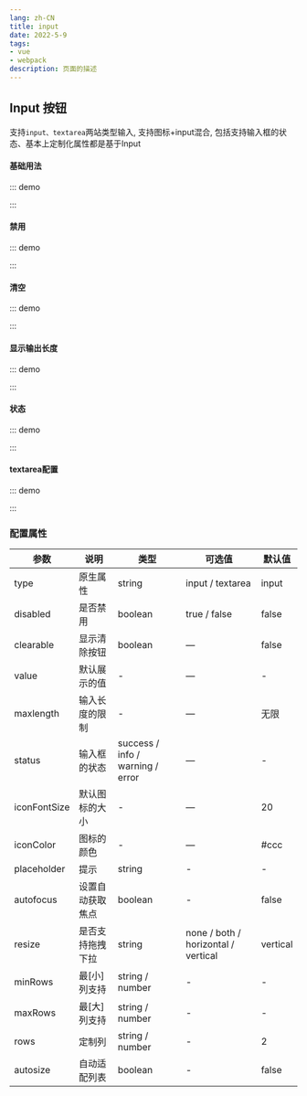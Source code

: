 ```yaml
---
lang: zh-CN
title: input
date: 2022-5-9  
tags:
- vue
- webpack
description: 页面的描述
---
```



## Input 按钮

支持`input、textarea`两站类型输入, 支持图标+input混合, 包括支持输入框的状态、基本上定制化属性都是基于Input


#### 基础用法
::: demo
<div class="input borders">
  <gf-input placeholder="请输入姓名"></gf-input>
  <gf-input placeholder="请输入审批内容" type="textarea"></gf-input>
</div>
:::

#### 禁用
::: demo
<div class="input borders">
  <gf-input placeholder="请输入姓名" disabled></gf-input>
  <gf-input placeholder="请输入审批内容" type="textarea" disabled></gf-input>
</div>
:::

#### 清空
::: demo
<div class="input borders">
  <gf-input placeholder="请输入姓名" clearable></gf-input>
  <gf-input placeholder="请输入审批内容" type="textarea" clearable></gf-input>
</div>
:::

#### 显示输出长度
::: demo
<div class="input borders">
  <gf-input placeholder="请输入姓名" maxlength="10"></gf-input>
  <gf-input placeholder="请输入审批内容" type="textarea" maxlength="10"></gf-input>
</div>
:::

#### 状态
::: demo
<div class="input borders">
  <gf-input placeholder="成功" status="success"></gf-input>
  <gf-input placeholder="信息" status="info"></gf-input>
  <gf-input placeholder="警告" status="warning"></gf-input>
  <gf-input placeholder="错误" status="error"></gf-input>
</div>
:::

#### textarea配置
::: demo
<div class="input borders">
  <gf-input placeholder="自适应文本高度" type="textarea" autosize></gf-input>
  <gf-input placeholder="固定列数且不可拖动" type="textarea" rows="4" resize="none"></gf-input>
  <gf-input placeholder="最少3列最大10列" type="textarea" min-rows="3" max-rows="10"></gf-input>
</div>
:::


### 配置属性
| 参数      | 说明    | 类型      | 可选值       | 默认值   |
|---------- |-------- |---------- |-------------  |-------- |
| type     | 原生属性   | string  |   input / textarea           |    input     |
| disabled     | 是否禁用   | boolean    |  true / false |     false    |
| clearable     | 显示清除按钮   | boolean    | — | false   |
| value     | 默认展示的值   | -    | — | -   |
| maxlength     | 输入长度的限制   | -    | — | 无限   |
| status     | 输入框的状态   | success / info /  warning /  error   | — | -   |
| iconFontSize     | 默认图标的大小   | -    | — | 20   |
| iconColor  | 图标的颜色    | -   | —   | #ccc   |
| placeholder | 提示 | string | - | - |
| autofocus | 设置自动获取焦点 | boolean | - | false |
| resize | 是否支持拖拽下拉 | string |none / both / horizontal / vertical | vertical |
| minRows | 最[小]列支持 | string / number | - | - |
| maxRows | 最[大]列支持 | string / number | - | - |
| rows | 定制列 | string / number | - | 2 |
| autosize | 自动适配列表 | boolean | - | false |